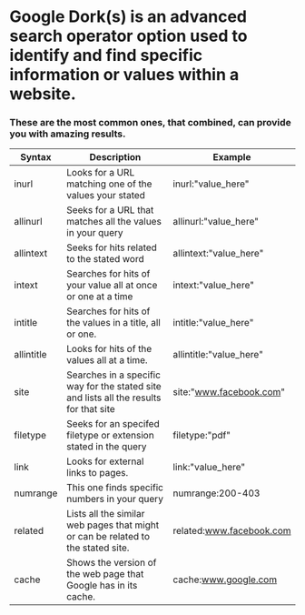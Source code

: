 # Google Dork(s) is an advanced search operator option used to identify and find specific information or values within a website.

### These are the most common ones, that combined, can provide you with amazing results. 

Syntax          | Description              | Example
--------------- | ------------------------ | ------------
inurl      | Looks for a URL matching one of the values your stated | inurl:"value_here" 
allinurl      | Seeks for a URL that matches all the values in your query | allinurl:"value_here" 
allintext      | Seeks for hits related to the stated word | allintext:"value_here" 
intext      | Searches for hits of your value all at once or one at a time | intext:"value_here" 
intitle      | Searches for hits of the values in a title, all or one. | intitle:"value_here" 
allintitle      | Looks for hits of the values all at a time. | allintitle:"value_here" 
site      | Searches in a specific way for the stated site and lists all the results for that site | site:"www.facebook.com" 
filetype      | Seeks for an specifed filetype or extension stated in the query | filetype:"pdf" 
link      | Looks for external links to pages. | link:"value_here" 
numrange      | This one finds specific numbers in your query | numrange:200-403
related      | Lists all the similar web pages that might or can be related to the stated site. | related:www.facebook.com 
cache      | Shows the version of the web page that Google has in its cache. | cache:www.google.com 




